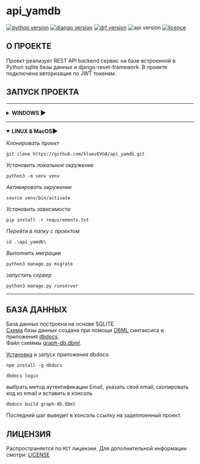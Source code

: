 # api_yamdb

[![python version](https://img.shields.io/static/v1?label=Python&message=3.11.2&color=97ca00&style=for-the-badge)](https://python.org)
[![django version](https://img.shields.io/static/v1?label=DJANGO&message=3.2.0&color=77ca00&style=for-the-badge)](https://www.djangoproject.com/)
[![drf version](https://img.shields.io/static/v1?label=DRF&message=3.12.4&color=97ca00&style=for-the-badge)](https://www.django-rest-framework.org/)
![api version](https://img.shields.io/static/v1?label=API%20VERSION&message=1.0.0&color=77ca00&style=for-the-badge)
[![licence](https://img.shields.io/static/v1?label=LICENSE&message=MIT&color=97ca00&style=for-the-badge)](https://github.com/kluevEVGA/api_final_yatube/blob/master/LICENSE)

## О ПРОЕКТЕ

Проект реализует REST API backend сервис на базе встроенной в Python sqlite базы данных и django-reset-framework. В
проекте подключена авторизация по JWT токенам.

## ЗАПУСК ПРОЕКТА

<hr/>
<details close>
<summary><h4 style="display: inline">WINDOWS <h3 style="display: inline">▶️</h3></h4></summary>

_Клонировать проект_

```shell
git clone https://github.com/kluevEVGA/api_yamdb.git
```

_Установить локальное окружение_

```shell
python -m venv venv
```

_Активировать окружение_

```shell
venv\Scripts\activate           # PowerShell
```

```shell
source venv/Scripts/activate    # Git Bash(Bash)
```

_Установить зависимости_

```shell
pip install -r requirements.txt
```

_Перейти в папку с проектом_

```shell
cd .\api_yamdb\
```

_Выполнить миграции_

```shell
python3 manage.py migrate
```

_запустить сервер_

```shell
python3 manage.py runserver
```

</details>
<hr/>

<details open>
<summary><h4 style="display: inline">LINUX & MacOS<h3 style="display: inline">▶️</h3></h4></summary>

_Клонировать проект_

```shell
git clone https://github.com/kluevEVGA/api_yamdb.git
```

_Установить локальное окружение_

```shell
python3 -m venv venv
```

_Активировать окружение_

```shell
source venv/bin/activate
```

_Установить зависимости_

```shell
pip install -r requirements.txt
```

_Перейти в папку с проектом_

```shell
cd .\api_yamdb\
```

_Выполнить миграции_

```shell
python3 manage.py migrate
```

_запустить сервер_

```shell
python3 manage.py runserver
```

</details>
<hr/>

## БАЗА ДАННЫХ

База данных построена на основе SQLITE.  
[Схема](https://dbdocs.io/kluev.evga/api_aymdb?view=relationships) базы данных создана при
помощи [DBML](https://www.dbml.org/docs/#project-definition) синтаксиса и приложения [dbdocs](https://dbdocs.io/).  
Файл схеммы [graph-db.dbml](https://github.com/kluevEVGA/api_yamdb/blob/master/graph-db.dbml).

[Установка](https://dbdocs.io/docs) и запуск приложения dbdocs:

```shell
npm install -g dbdocs
```

```shell
dbdocs login
```

выбрать метод аутентификации Email, указать свой email, скопировать код из email и вставить в консоль

```shell
dbdocs build graph-db.dbml
```

Последний шаг выведет в консоль ссылку на задеплоенный проект.

## ЛИЦЕНЗИЯ

Распространяется по `MIT` лицензии. Для дополнительной информации
смотри: [LICENSE](https://github.com/kluevEVGA/api_yamdb/blob/master/LICENSE)
